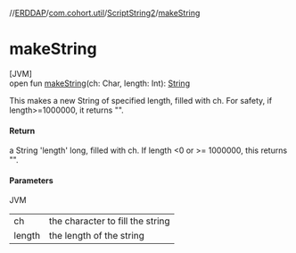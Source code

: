 //[ERDDAP](../../../index.md)/[com.cohort.util](../index.md)/[ScriptString2](index.md)/[makeString](make-string.md)

# makeString

[JVM]\
open fun [makeString](make-string.md)(ch: Char, length: Int): [String](https://docs.oracle.com/en/java/javase/21/docs/api/java.base/java/lang/String.html)

This makes a new String of specified length, filled with ch. For safety, if length&gt;=1000000, it returns &quot;&quot;.

#### Return

a String 'length' long, filled with ch. If length &lt;0 or &gt;= 1000000, this returns &quot;&quot;.

#### Parameters

JVM

| | |
|---|---|
| ch | the character to fill the string |
| length | the length of the string |